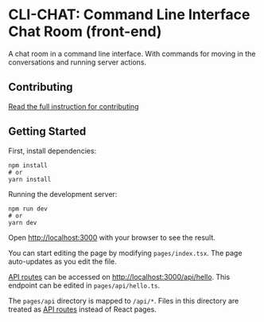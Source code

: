 # CLI-CHAT: Command Line Interface Chat Room (front-end)

A chat room in a command line interface. With commands for moving in the conversations and running server actions.

## Contributing

[Read the full instruction for contributing](/CONTRIBUTING.md)

## Getting Started

First, install dependencies:

```console
npm install
# or
yarn install
```

Running the development server:

```console
npm run dev
# or
yarn dev
```

Open [http://localhost:3000](http://localhost:3000) with your browser to see the result.

You can start editing the page by modifying `pages/index.tsx`. The page auto-updates as you edit the file.

[API routes](https://nextjs.org/docs/api-routes/introduction) can be accessed on [http://localhost:3000/api/hello](http://localhost:3000/api/hello). This endpoint can be edited in `pages/api/hello.ts`.

The `pages/api` directory is mapped to `/api/*`. Files in this directory are treated as [API routes](https://nextjs.org/docs/api-routes/introduction) instead of React pages.
